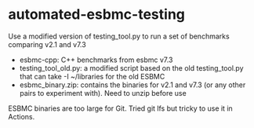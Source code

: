 # automated-esbmc-testing
Use a modified version of testing_tool.py to run a set of benchmarks comparing v2.1 and v7.3

  - esbmc-cpp: C++ benchmarks from esbmc v7.3
  - testing_tool_old.py: a modified script based on the old testing_tool.py that can take -I ~/libraries for the old ESBMC
  - esbmc_binary.zip: contains the binaries for v2.1 and v7.3 (or any other pairs to experiment with). Need to unzip before use

  ESBMC binaries are too large for Git. Tried git lfs but tricky to use it in Actions.

